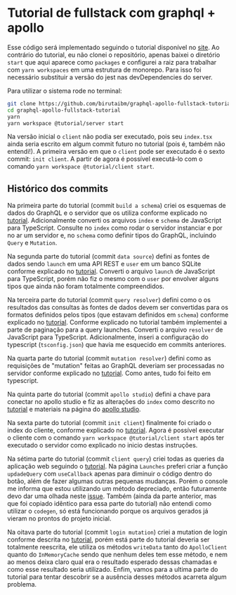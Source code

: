# Tutorial de fullstack com graphql + apollo

Esse código será implementado seguindo o tutorial disponível no [site](https://www.apollographql.com/docs/tutorial/introduction/). Ao contrário do tutorial, eu não clonei o repositório, apenas baixei o diretório `start` que aqui aparece como `packages` e configurei a raiz para trabalhar com `yarn workspaces` em uma estrutura de monorepo. Para isso foi necessário substituir a versão do jest nas devDependencies do server.

Para utilizar o sistema rode no terminal:
```sh
git clone https://github.com/birutaibm/graphql-apollo-fullstack-tutorial.git
cd graphql-apollo-fullstack-tutorial
yarn
yarn workspace @tutorial/server start
```

Na versão inicial o `client` não podia ser executado, pois seu `index.tsx` ainda seria escrito em algum commit futuro no tutorial (pois é, também não entendi!). A primeira versão em que o `client` pode ser executado é o sexto commit: `init client`.
A partir de agora é possível executá-lo com o comando `yarn workspace @tutorial/client start`.

## Histórico dos commits

Na primeira parte do tutorial (commit `build a schema`) criei os esquemas de dados do GraphQL e o servidor que os utiliza conforme explicado no [tutorial](https://www.apollographql.com/docs/tutorial/schema/). Adicionalmente converti os arquivos `index` e `schema` de JavaScript para TypeScript. Consulte no `index` como rodar o servidor instanciar e por no ar um servidor e, no `schema` como definir tipos do GraphQL, incluindo `Query` e `Mutation`.

Na segunda parte do tutorial (commit `data source`) defini as fontes de dados sendo `launch` em uma API REST e `user` em um banco SQLite conforme explicado no [tutorial](https://www.apollographql.com/docs/tutorial/data-source/). Converti o arquivo `launch` de JavaScript para TypeScript, porém não fiz o mesmo com o `user` por envolver alguns tipos que ainda não foram totalmente compreendidos.

Na terceira parte do tutorial (commit `query resolver`) defini como o os resultados das consultas às fontes de dados devem ser convertidas para os formatos definidos pelos tipos (que estavam definidos em `schema`) conforme explicado no [tutorial](https://www.apollographql.com/docs/tutorial/resolvers/). Conforme explicado no tutorial também implementei a parte de paginação para a query launches. Converti o arquivo `resolver` de JavaScript para TypeScript. Adicionalmente, inseri a configuração do typescript (`tsconfig.json`) que havia me esquecido em commits anteriores.

Na quarta parte do tutorial (commit `mutation resolver`) defini como as requisições de "mutation" feitas ao GraphQL deveriam ser processadas no servidor conforme explicado no [tutorial](https://www.apollographql.com/docs/tutorial/mutation-resolvers/). Como antes, tudo foi feito em typescript.

Na quinta parte do tutorial (commit `apollo studio`) defini a chave para conectar no apollo studio e fiz as alterações do `index` como descrito no [tutorial](https://www.apollographql.com/docs/tutorial/production/) e materiais na página do [apollo studio](https://studio.apollographql.com).

Na sexta parte do tutorial (commit `init client`) finalmente foi criado o index do cliente, conforme explicado no [tutorial](https://www.apollographql.com/docs/tutorial/client/). Agora é possível executar o cliente com o comando `yarn workspace @tutorial/client start` após ter executado o servidor como explicado no inicio destas instruções.

Na sétima parte do tutorial (commit `client query`) criei todas as queries da aplicação web seguindo o [tutorial](https://www.apollographql.com/docs/tutorial/queries/). Na página `Launches` preferi criar a função `updadeQuery` com `useCallback` apenas para diminuir o código dentro do botão, além de fazer algumas outras pequenas mudanças. Porém o console me informa que estou utilizando um método depreciado, então futuramente devo dar uma olhada neste [issue](https://github.com/apollographql/apollo-client/issues/6502). Também (ainda da parte anterior, mas que foi copiado idêntico para essa parte do tutorial) não entendi como utilizar o `codegen`, só está funcionando porque os arquivos gerados já vieram no prontos do projeto inicial.

Na oitava parte do tutorial (commit `login mutation`) criei a mutation de login conforme descrita no [tutorial](https://www.apollographql.com/docs/tutorial/mutations/), porém está parte do tutorial deveria ser totalmente reescrita, ele utiliza os métodos `writeData` tanto do `ApolloClient` quanto do `InMemoryCache` sendo que nenhum deles tem esse método, e nem ao menos deixa claro qual era o resultado esperado dessas chamadas e como esse resultado seria utilizado. Enfim, vamos para a ultima parte do tutorial para tentar descobrir se a ausência desses métodos acarreta algum problema.
